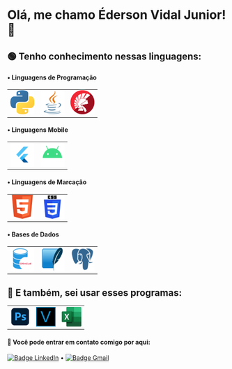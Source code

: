 <h1> Olá, me chamo Éderson Vidal Junior! 👋</h2>

<h2>🟢 Tenho conhecimento nessas linguagens:</h4>
<table border="0">
    <tr/><h4/>• Linguagens de Programação
    <tr align="center">
        <td><img src="https://github.com/Dunkode/Dunkode/blob/main/rep/Python.png" width= "55" height= "55"></td>
        <td><img src="https://github.com/Dunkode/Dunkode/blob/main/rep/java.png" width= "55" height= "55"></td>
        <td><img src="https://github.com/Dunkode/Dunkode/blob/main/rep/delphi.png" width= "55" height= "55"></td>
    </tr>
</table>

<table border="0">
    <tr/><h4/>• Linguagens Mobile
    <tr align="center">
        <td><img src="https://github.com/Dunkode/Dunkode/blob/main/rep/flutter.png" width= "55" height= "55"></td>
        <td><img src="https://github.com/Dunkode/Dunkode/blob/main/rep/android.png" width= "55" height= "55"></td>
    </tr>
</table>

<table border="0">
    <tr/><h4/>• Linguagens de Marcação
    <tr align="center">
        <td><img src="https://github.com/Dunkode/Dunkode/blob/main/rep/html5.png" width= "55" height= "55"></td>
        <td><img src="https://github.com/Dunkode/Dunkode/blob/main/rep/css3.png" width= "55" height= "55"></td>
    </tr>
</table>

<table border="0">
    <tr/><h4/>• Bases de Dados
    <tr align="center">
        <td><img src="https://github.com/Dunkode/Dunkode/blob/main/rep/oracle-sql.png" width= "55" height= "55"></td>
        <td><img src="https://github.com/Dunkode/Dunkode/blob/main/rep/sqlite.png" width= "55" height= "55"></td>
        <td><img src="https://github.com/Dunkode/Dunkode/blob/main/rep/postgres.png" width= "55" height= "55"></td>
    </tr>
</table>
   
<h2>🔵 E também, sei usar esses programas:</h2>
<table border="0">
<tr align="center">
    <td><img src="https://github.com/Dunkode/Dunkode/blob/main/rep/photoshop.png" width= "45" height= "45"></td>
    <td><img src="https://github.com/Dunkode/Dunkode/blob/main/rep/vegas.png" width= "45" height= "45"></td>
    <td><img src="https://github.com/Dunkode/Dunkode/blob/main/rep/excel.png" width= "45" height= "45"></td>
</tr>

</table>


<h4>👤 Você pode entrar em contato comigo por aqui:</h4>

 [![Badge LinkedIn](https://img.shields.io/badge/-LinkedIn-000000?style=for-the-badge&logo=linkedin&logoColor=blue&color=black)](https://www.linkedin.com/in/edersonvidal/) • [![Badge Gmail](https://img.shields.io/badge/-Gmail-373737?style=for-the-badge&logo=gmail&logoColor=red&color=black)](mailto:edersonvidal137@gmail.com)
